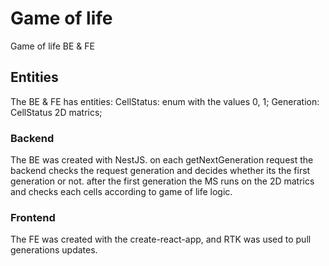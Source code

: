 # Game of life

Game of life BE & FE 

## Entities

The BE & FE has entities: 
CellStatus: enum with the values 0, 1; 
Generation: CellStatus 2D matrics; 


### Backend

The BE was created with NestJS. 
on each getNextGeneration request the backend checks the request generation and decides whether its the first generation or not.
after the first generation the MS runs on the 2D matrics and checks each cells according to game of life logic.

### Frontend 

The FE was created with the create-react-app, and RTK was used to pull generations updates.

